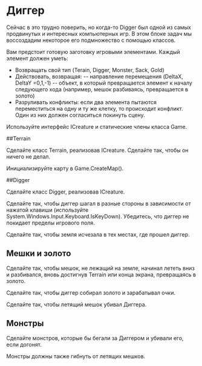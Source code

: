 
# Диггер

Сейчас в это трудно поверить, но когда-то Digger был одной из самых продвинутых и интересных компьютерных игр. В этом блоке задач мы воссоздадим некоторое его подмножество с помощью классов.

Вам предстоит готовую заготовку игровыми элементами. Каждый элемент должен уметь:
- Возвращать свой тип (Terain, Digger, Monster, Sack, Gold)
- Действовать, возвращая: 
-- направление перемещения (DeltaX, DeltaY =0,1,-1)
-- объект, в который превращается элемент к началу следующего хода (например, мешок разбиваясь, превращается в золото)
- Разруливать конфликты: если два элемента пытаются переместиться на одну и ту же клетку, то происходит конфликт. Один из них должен согласиться покинуть сцену.

Используйте интерфейс ICreature и статические члены класса Game. 
  
##Terrain

Сделайте класс Terrain, реализовав ICreature. Сделайте так, чтобы он ничего не делал.

Инициализируйте карту в Game.CreateMap().

##Digger

Сделайте класс Digger, реализовав ICreature. 

Сделайте так, чтобы диггер шагал в разные стороны в зависимости от нажатой клавиши (используйте System.Windows.Input.Keyboard.IsKeyDown). Убедитесь, что диггер не покидает пределы игрового поля.

Сделайте так, чтобы земля исчезала в тех местах, где прошел диггер.

## Мешки и золото

Сделайте так, чтобы мешок, не лежащий на земле, начинал лететь вниз и разбивался, вновь достигнув Terrain или конца экрана, превращаясь в золото.

Сделайте так, чтобы диггер собирал золото и зарабатывал очки.

Сделайте так, чтобы летящий мешок убивал Диггера.

## Монстры

Сделайте монстров, которые бы бегали за Диггером и убивали его, если догонят.

Монстры должны также гибнуть от летящих мешков.
